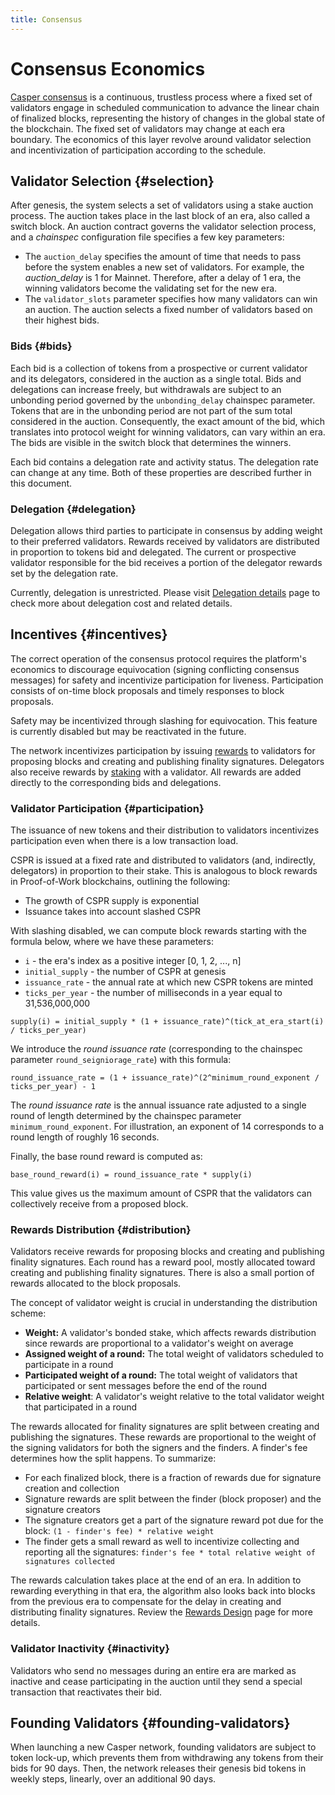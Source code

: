 ```yaml
---
title: Consensus
---
```


# Consensus Economics

[Casper consensus](../design/consensus.md) is a continuous, trustless process where a fixed set of validators engage in scheduled communication to advance the linear chain of finalized blocks, representing the history of changes in the global state of the blockchain. The fixed set of validators may change at each era boundary. The economics of this layer revolve around validator selection and incentivization of participation according to the schedule.

## Validator Selection {#selection}

After genesis, the system selects a set of validators using a stake auction process. The auction takes place in the last block of an era, also called a switch block. An auction contract governs the validator selection process, and a _chainspec_ configuration file specifies a few key parameters:

-   The `auction_delay` specifies the amount of time that needs to pass before the system enables a new set of validators. For example, the _auction_delay_ is 1 for Mainnet. Therefore, after a delay of 1 era, the winning validators become the validating set for the new era.
-   The `validator_slots` parameter specifies how many validators can win an auction. The auction selects a fixed number of validators based on their highest bids.

### Bids {#bids}

Each bid is a collection of tokens from a prospective or current validator and its delegators, considered in the auction as a single total. Bids and delegations can increase freely, but withdrawals are subject to an unbonding period governed by the `unbonding_delay` chainspec parameter. Tokens that are in the unbonding period are not part of the sum total considered in the auction. Consequently, the exact amount of the bid, which translates into protocol weight for winning validators, can vary within an era. The bids are visible in the switch block that determines the winners.

Each bid contains a delegation rate and activity status. The delegation rate can change at any time. Both of these properties are described further in this document.

### Delegation {#delegation}

Delegation allows third parties to participate in consensus by adding weight to their preferred validators. Rewards received by validators are distributed in proportion to tokens bid and delegated. The current or prospective validator responsible for the bid receives a portion of the delegator rewards set by the delegation rate.

Currently, delegation is unrestricted. Please visit [Delegation details](./staking/delegation.md) page to check more about delegation cost and related details.

## Incentives {#incentives}

The correct operation of the consensus protocol requires the platform's economics to discourage equivocation (signing conflicting consensus messages) for safety and incentivize participation for liveness. Participation consists of on-time block proposals and timely responses to block proposals.

Safety may be incentivized through slashing for equivocation. This feature is currently disabled but may be reactivated in the future.

The network incentivizes participation by issuing [rewards](../design/rewards.md) to validators for proposing blocks and creating and publishing finality signatures. Delegators also receive rewards by [staking](./staking/concepts.md) with a validator. All rewards are added directly to the corresponding bids and delegations.

### Validator Participation {#participation}

The issuance of new tokens and their distribution to validators incentivizes participation even when there is a low transaction load.

CSPR is issued at a fixed rate and distributed to validators (and, indirectly, delegators) in proportion to their stake. This is analogous to block rewards in Proof-of-Work blockchains, outlining the following:

-   The growth of CSPR supply is exponential
-   Issuance takes into account slashed CSPR

With slashing disabled, we can compute block rewards starting with the formula below, where we have these parameters:

-   `i` - the era's index as a positive integer \[0, 1, 2, \..., n\]
-   `initial_supply` - the number of CSPR at genesis
-   `issuance_rate` - the annual rate at which new CSPR tokens are minted
-   `ticks_per_year` - the number of milliseconds in a year equal to 31,536,000,000

```
supply(i) = initial_supply * (1 + issuance_rate)^(tick_at_era_start(i) / ticks_per_year)
```

We introduce the _round issuance rate_ (corresponding to the chainspec parameter `round_seigniorage_rate`) with this formula:

```
round_issuance_rate = (1 + issuance_rate)^(2^minimum_round_exponent / ticks_per_year) - 1
```

The _round issuance rate_ is the annual issuance rate adjusted to a single round of length determined by the chainspec parameter `minimum_round_exponent`. For illustration, an exponent of 14 corresponds to a round length of roughly 16 seconds.

Finally, the base round reward is computed as:

```
base_round_reward(i) = round_issuance_rate * supply(i)
```

This value gives us the maximum amount of CSPR that the validators can collectively receive from a proposed block.

### Rewards Distribution {#distribution}

Validators receive rewards for proposing blocks and creating and publishing finality signatures. Each round has a reward pool, mostly allocated toward creating and publishing finality signatures. There is also a small portion of rewards allocated to the block proposals.

The concept of validator weight is crucial in understanding the distribution scheme:

- **Weight:** A validator's bonded stake, which affects rewards distribution since rewards are proportional to a validator's weight on average
- **Assigned weight of a round:** The total weight of validators scheduled to participate in a round
- **Participated weight of a round:** The total weight of validators that participated or sent messages before the end of the round
- **Relative weight**: A validator's weight relative to the total validator weight that participated in a round

The rewards allocated for finality signatures are split between creating and publishing the signatures. These rewards are proportional to the weight of the signing validators for both the signers and the finders. A finder's fee determines how the split happens. To summarize:

- For each finalized block, there is a fraction of rewards due for signature creation and collection
- Signature rewards are split between the finder (block proposer) and the signature creators
- The signature creators get a part of the signature reward pot due for the block: `(1 - finder's fee) * relative weight`
- The finder gets a small reward as well to incentivize collecting and reporting all the signatures: `finder's fee * total relative weight of signatures collected`

The rewards calculation takes place at the end of an era. In addition to rewarding everything in that era, the algorithm also looks back into blocks from the previous era to compensate for the delay in creating and distributing finality signatures. Review the [Rewards Design](../design/rewards.md) page for more details.

### Validator Inactivity {#inactivity}

Validators who send no messages during an entire era are marked as inactive and cease participating in the auction until they send a special transaction that reactivates their bid.

## Founding Validators {#founding-validators}

When launching a new Casper network, founding validators are subject to token lock-up, which prevents them from withdrawing any tokens from their bids for 90 days. Then, the network releases their genesis bid tokens in weekly steps, linearly, over an additional 90 days.
